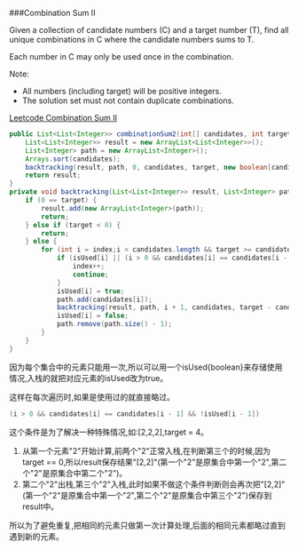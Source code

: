 ###Combination Sum II

Given a collection of candidate numbers (C) and a target number (T), find all unique combinations in C where the candidate numbers sums to T.

Each number in C may only be used once in the combination.

Note:
* All numbers (including target) will be positive integers.
* The solution set must not contain duplicate combinations.

[Leetcode Combination Sum II](https://leetcode.com/problems/combination-sum-ii/)

```java
public List<List<Integer>> combinationSum2(int[] candidates, int target) {
    List<List<Integer>> result = new ArrayList<List<Integer>>();
    List<Integer> path = new ArrayList<Integer>();
    Arrays.sort(candidates);
    backtracking(result, path, 0, candidates, target, new boolean[candidates.length]);
    return result;
}
private void backtracking(List<List<Integer>> result, List<Integer> path, int index, int[] candidates, int target, boolean[] isUsed) {
    if (0 == target) {
        result.add(new ArrayList<Integer>(path));
        return;
    } else if (target < 0) {
        return;
    } else {
        for (int i = index;i < candidates.length && target >= candidates[i];i++) {
            if (isUsed[i] || (i > 0 && candidates[i] == candidates[i - 1] && !isUsed[i - 1])) {
                index++;
                continue;
            }
            isUsed[i] = true;
            path.add(candidates[i]);
            backtracking(result, path, i + 1, candidates, target - candidates[i], isUsed);
            isUsed[i] = false;
            path.remove(path.size() - 1);
        }
    }
}
```

因为每个集合中的元素只能用一次,所以可以用一个isUsed{boolean}来存储使用情况,入栈的就把对应元素的isUsed改为true。

这样在每次遍历时,如果是使用过的就直接略过。

```java
(i > 0 && candidates[i] == candidates[i - 1] && !isUsed[i - 1])
```

这个条件是为了解决一种特殊情况,如:[2,2,2],target = 4。

1. 从第一个元素"2"开始计算,前两个"2"正常入栈,在判断第三个的时候,因为target == 0,所以result保存结果"[2,2]"(第一个"2"是原集合中第一个"2",第二个"2"是原集合中第二个"2")。
2. 第二个"2"出栈,第三个"2"入栈,此时如果不做这个条件判断则会再次把"[2,2]"(第一个"2"是原集合中第一个"2",第二个"2"是原集合中第三个"2")保存到result中。

所以为了避免重复,把相同的元素只做第一次计算处理,后面的相同元素都略过直到遇到新的元素。